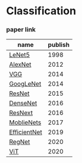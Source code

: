 # Classification

### paper link
|name|publish|
|---|---|
|[LeNet5](http://vision.stanford.edu/cs598_spring07/papers/Lecun98.pdf)|1998|
|[AlexNet](https://proceedings.neurips.cc/paper/2012/file/c399862d3b9d6b76c8436e924a68c45b-Paper.pdf)|2012|
|[VGG](https://arxiv.org/pdf/1409.1556.pdf)|2014|
|[GoogLeNet](https://arxiv.org/pdf/1409.4842.pdf)|2014|
|[ResNet](https://arxiv.org/pdf/1512.03385.pdf)|2015|
|[DenseNet](https://arxiv.org/pdf/1608.06993v5.pdf)|2016|
|[ResNext](https://arxiv.org/pdf/1611.05431.pdf)|2016|
|[MoblieNets](https://arxiv.org/abs/1704.04861v1)|2017|
|[EfficientNet](https://arxiv.org/pdf/1905.11946v5.pdf)|2019|
|[RegNet](https://arxiv.org/pdf/2003.13678.pdf)|2020|
|[ViT](https://arxiv.org/pdf/2010.11929.pdf)|2020|
